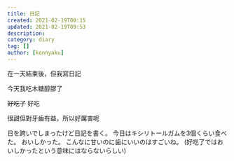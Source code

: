 ```yaml
---
title: 日記
created: 2021-02-19T00:15
updated: 2021-02-19T09:53
description: 
category: diary
tag: []
author: [konnyaku]
---
```

在一天結束後，但我寫日記

今天我吃木糖醇膠了

~~好吃了~~
好吃

很甜但對牙齒有益，所以好厲害呢

日を跨いでしまったけど日記を書く。
今日はキシリトールガムを3個くらい食べた。
おいしかった。
こんなに甘いのに歯にいいのはすごいね。
(好吃了ではおいしかったという意味にはならないらしい)